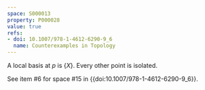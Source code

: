 ```yaml
---
space: S000013
property: P000028
value: true
refs:
- doi: 10.1007/978-1-4612-6290-9_6
  name: Counterexamples in Topology
---
```


A local basis at $p$ is $\{X\}$. Every other point is isolated.

See item #6 for space #15 in {{doi:10.1007/978-1-4612-6290-9_6}}.
